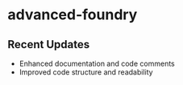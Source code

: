 # advanced-foundry

## Recent Updates
- Enhanced documentation and code comments
- Improved code structure and readability
